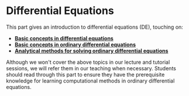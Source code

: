 # Differential Equations

This part gives an introduction to differential equations (DE), touching on:

- **[Basic concepts in differential equations](chap:pre:1)**
- **[Basic concepts in ordinary differential equations](chap:pre:2)**
- **[Analytical methods for solving ordinary differential equations](chap:pre:3)**

Although we won't cover the above topics in our lecture and tutorial sessions, we will refer them in our teaching when necessary. Students should read through this part to ensure they have the prerequisite knowledge for learning computational methods in ordinary differential equations.

